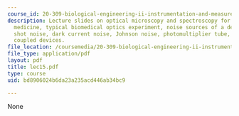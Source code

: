 ```yaml
---
course_id: 20-309-biological-engineering-ii-instrumentation-and-measurement-fall-2006
description: Lecture slides on optical microscopy and spectroscopy for biology and
  medicine, typical biomedical optics experiment, noise sources of a detector, photon
  shot noise, dark current noise, Johnson noise, photomultiplier tube, and charge
  coupled devices.
file_location: /coursemedia/20-309-biological-engineering-ii-instrumentation-and-measurement-fall-2006/bd8906024b6da23a235acd446ab34bc9_lec15.pdf
file_type: application/pdf
layout: pdf
title: lec15.pdf
type: course
uid: bd8906024b6da23a235acd446ab34bc9

---
```

None